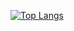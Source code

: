 [![Top Langs](https://github-readme-stats.vercel.app/api/top-langs/?username=g-auctioneer&exclude_repo=geolonia-pwamap-sample&layout=compact&theme=onedark)](https://github.com/anuraghazra/github-readme-stats)

